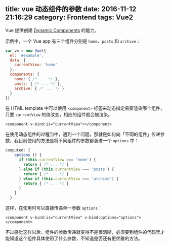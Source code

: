 title: vue 动态组件的参数
date: 2016-11-12 21:16:29
category: Frontend
tags: Vue2
---

Vue 提供创建 [Dynamic Components](https://vuejs.org/v2/guide/components.html#Dynamic-Components) 的能力。

示例中，一个 Vue app 有三个组件分别是 `home`、`posts` 和 `archive`：

```javascript
var vm = new Vue({
  el: '#example',
  data: {
    currentView: 'home'
  },
  components: {
    home: { /* ... */ },
    posts: { /* ... */ },
    archive: { /* ... */ }
  }
})
```

在 HTML template 中可以使用 `<component>` 标签来动态指定需要渲染哪个组件，只要 `currentView` 的值改变，相应的组件就会被渲染。
```
<component v-bind:is="currentView"></component>
```

在使用动态组件的过程当中，遇到一个问题，那就是如何向「不同的组件」传递参数，我目前使用的方法是将不同组件的参数都装进一个 `options` 中：

```javascript
computed: {
    options () {
      if (this.currentView === 'home') {
        return { /* ... */ }
      } else if (this.currentView === 'posts') {
        return { /* ... */ }
      } else if (this.currentView === 'archive') {
        return { /* ... */ }
      }
    }
  }
```

这样，在使用时可以直接传递单一参数 `options`：

```
<component v-bind:is="currentView" v-bind:options="options"></component>
```

不过感觉这样以后，组件的参数传递就变得不是很清晰，必须要到组件的代码里才能知道这个组件具体使用了什么参数，不知道是否还有更优雅的方法。